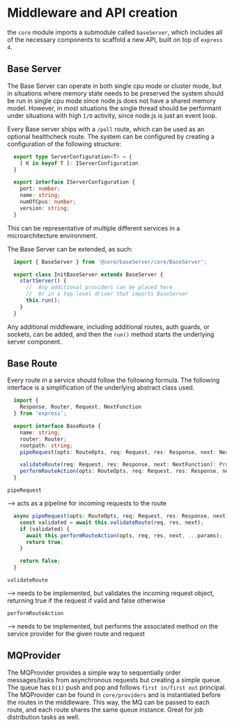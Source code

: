 # Middleware and API creation

the `core` module imports a submodule called `baseServer`, which includes all of the necessary components to scaffold a new API, built on top of `express 4`.

## Base Server

The Base Server can operate in both single cpu mode or cluster mode, but in situations where memory state needs to be preserved the system should be run in single cpu mode since node.js does not have a shared memory model. However, in most situations the single thread should be performant under situations with high `I/O` activity, since node.js is just an event loop.

Every Base server ships with a `/poll` route, which can be used as an optional healthcheck route. The system can be configured by creating a configuration of the following structure:

```ts
  export type ServerConfiguration<T> = {
    [ K in keyof T ]: IServerConfiguration
  }

  export interface IServerConfiguration {
    port: number;
    name: string;
    numOfCpus: number;
    version: string;
  }
```

This can be representative of multiple different services in a microarchitecture environment.

The Base Server can be extended, as such:

```ts
  import { BaseServer } from '@core/baseServer/core/BaseServer';

  export class InitBaseServer extends BaseServer {
    startServer() {
      //  Any additional providers can be placed here
      //  Or in a top level driver that imports BaseServer
      this.run();
    }
  }
```

Any additional middleware, including additional routes, auth guards, or sockets, can be added, and then the `run()` method starts the underlying server component.


## Base Route

Every route in a service should follow the following formula. The following interface is a simplification of the underlying abstract class used.

```ts
  import { 
    Response, Router, Request, NextFunction 
  } from 'express';

  export interface BaseRoute {
    name: string;
    router: Router;
    rootpath: string;
    pipeRequest(opts: RouteOpts, req: Request, res: Response, next: NextFunction, ...params);

    validateRoute(req: Request, res: Response, next: NextFunction): Promise<boolean>;
    performRouteAction(opts: RouteOpts, req: Request, res: Response, next: NextFunction, ...params);
  }
```

`pipeRequest`

--> acts as a pipeline for incoming requests to the route

```ts
  async pipeRequest(opts: RouteOpts, req: Request, res: Response, next: NextFunction, ...params): Promise<boolean> {
    const validated = await this.validateRoute(req, res, next);
    if (validated) { 
      await this.performRouteAction(opts, req, res, next, ...params);
      return true;
    }

    return false;
  }
```

`validateRoute`

--> needs to be implemented, but validates the incoming request object, returning true if the request if valid and false otherwise

`performRouteAction`

--> needs to be implemented, but performs the associated method on the service provider for the given route and request


## MQProvider

The MQProvider provides a simple way to sequentially order messages/tasks from asynchronous requests but creating a simple queue. The queue has `O(1)` push and pop and follows `first in/first out` principal. The MQProvider can be found in `core/providers` and is instantiated before the routes in the middleware. This way, the MQ can be passed to each route, and each route shares the same queue instance. Great for job distribution tasks as well.